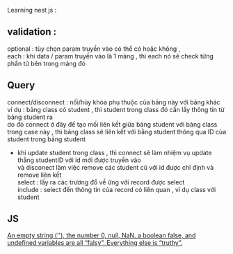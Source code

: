 Learning nest js : </br>
## validation : 
optional : tùy chọn param truyền vào có thể có hoặc không , </br>
each : khi data / param truyền vào là 1 mảng , thì each nó sẽ check từng phần tử bên trong mảng đó </br>


## Query 
connect/disconnect : nối/hủy khóa phụ thuộc của bảng này với bảng khác </br>
ví dụ : bảng class có student , thì student trong class đó cần lấy thông tin từ bảng student ra </br>
do đó connect ở đây để tạo mối liên kết giữa bảng student với bảng class </br>
trong case này , thì bảng class sẽ liên kết với bằng student thông qua ID của student trong bảng student</br>
- khi update student trong class , thì connect sẽ làm nhiệm vụ update thẳng studentID với id mới được truyền vào </br>
và disconect làm việc remove các student cũ với id được chỉ định và remove liên kết </br>
select : lấy ra các trường đổ về ứng với record được select </br>
include : select đến thông tin của record có liên quan , ví dụ class với student </br>

## JS 
[An empty string (''), the number 0, null, NaN, a boolean false, and undefined variables are all “falsy”. Everything else is “truthy”.
](https://www.nfriedly.com/techblog/2009/07/advanced-javascript-operators-and-truthy-falsy/#:~:text=An%20empty%20string%20(%20''%20),Everything%20else%20is%20%E2%80%9Ctruthy%E2%80%9D.&text=Gotchas%20to%20watch%20out%20for,false%22%20are%20both%20considered%20truthy.)
